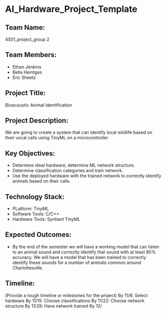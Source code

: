 # AI_Hardware_Project_Template

## Team Name: 
4501_project_group 2

## Team Members:
- Ethan Jenkins
- Bella Heintges
- Eric Sheetz

## Project Title:
Bioacoustic Animal Identification

## Project Description:
We are going to create a system that can identify local wildlife based on their vocal calls using TinyML on a microcontroller


## Key Objectives:
- Determine ideal hardware, determine ML network structure. 
- Determine classification categories and train network. 
- Use the deployed hardware with the trained network to correctly identify animals based on their calls. 

## Technology Stack:
- PLatform: TinyML 
- Software Tools: C/C++
- Hardware Tools: Syntiant TinyML

## Expected Outcomes:
- By the end of the semester we will have a working model that can listen to an animal sound and correctly identify that sound with at least 80% accuracy. We will have a model that has been trained to correctly identify these sounds for a number of animals common around Charlottesville. 

## Timeline:
(Provide a rough timeline or milestones for the project)
By 11/8: Select hardware 
By 11/15: Choose classifications
By 11/22: Choose network structure
By 11/29: Have network trained
By 12/
